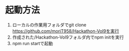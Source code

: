 # 起動方法
1. ローカルの作業用フォルダでgit clone https://github.com/moriT958/Hackathon-Vol9を実行
2. 作成された/Hackathon-Vol9フォルダ内でnpm initを実行
3. npm run startで起動
